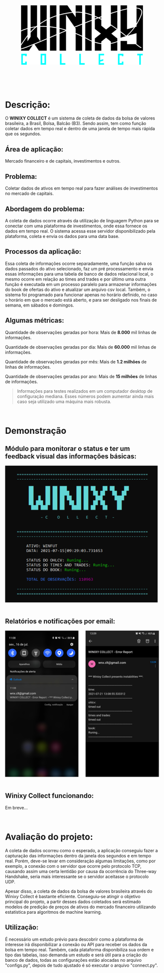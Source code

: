 <h1 align="center">
  <br>
  <img src="images/logo.png" width="400">
  <br>
  <br>
  <br>
</h1>

# **Descrição:**
O **WINIXY COLLECT** é um sistema de coleta de dados da bolsa de valores brasileira, a Brasil, Bolsa, Balcão (B3). Sendo assim, tem como função coletar dados em tempo real e dentro de uma janela de tempo mais rápida que os segundos.

## **Área de aplicação:**
Mercado financeiro e de capitais, investimentos e outros.

## **Problema:**
Coletar dados de ativos em tempo real para fazer análises de investimentos no mercado de capitais.

## **Abordagem do problema:**
A coleta de dados ocorre através da utilização de linguagem Python para se conectar com uma plataforma de investimentos, onde essa fornece os dados em tempo real. O sistema acessa esse servidor disponibilizado pela plataforma, coleta e envia os dados para uma data base.

## **Processos da aplicação:**
Essa coleta de informações ocorre separadamente, uma função salva os dados passados do ativo selecionado, faz um pré processamento e envia essas informações para uma tabela de banco de dados relacional local, o mesmo ocorre em relação ao times and trades e por último uma outra função é executada em um processo paralelo para armazenar informações do book de ofertas do ativo e atualizar um arquivo csv local. Também, o sistema foi programado para funcionar apenas no horário definido, no caso o horário em que o mercado está aberto, e para ser desligado nos finais de semana, em sábados e domingos.


## **Algumas métricas:**

Quantidade de observações geradas por hora:
Mais de **8.000** mil linhas de informações.

Quantidade de observações geradas por dia:
Mais de **60.000** mil linhas de informações.

Quantidade de observações geradas por mês:
Mais de **1.2 milhões** de linhas de informações.

Quantidade de observações geradas por ano:
Mais de **15 milhões** de linhas de informações.

> Informações para testes realizados em um computador desktop de configuração mediana. Esses números podem aumentar ainda mais caso seja utilizado uma máquina mais robusta.

<br>

# **Demonstração**


## **Módulo para monitorar o status e ter um feedback visual das informações básicas:**
<img src="images/visual.png" width="500"> <br /> <br />

## **Relatórios e notificações por email:**

<img src="images/email.png" width="700"> <br /> <br />

## **Winixy Collect funcionando:**
Em breve...

<br>

# **Avaliação do projeto:**
A coleta de dados ocorreu como o esperado, a aplicação conseguiu fazer a capturação das informações dentro da janela dos segundos e em tempo real. Porém, deve-se levar em consideração algumas limitações, como por exemplo, a conexão com o servidor que ocorre pelo protocolo TCP, causando assim uma certa lentidão por causa da ocorrência do Three-way Handshake, seria mais interessante se o servidor aceitasse o protocolo UDP.

Apesar disso, a coleta de dados da bolsa de valores brasileira através do Winixy Collect é bastante eficiente. Conseguiu-se atingir o objetivo principal do projeto, a partir desses dados coletados será estimado modelos de predição de preços de ativos do mercado financeiro utilizando estatística para algoritmos de machine learning.

## **Utilização:**
É necessário um estudo prévio para descobrir como a plataforma de interesse irá disponibilizar a conexão ou API para receber os dados da bolsa em tempo real. Também, cada plataforma disponibiliza sua ordem e tipo das tabelas, isso demanda um estudo e será útil para a criação do banco de dados, todas as configurações estão alocadas no arquivo "configs.py", depois de tudo ajustado é só executar o arquivo "connect.py".
